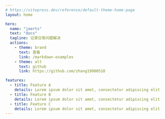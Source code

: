 ```yaml
---
# https://vitepress.dev/reference/default-theme-home-page
layout: home

hero:
  name: "joerts"
  text: "docs"
  tagline: 记录日常问题解决
  actions:
    - theme: brand
      text: 查看
      link: /markdown-examples
    - theme: alt
      text: github
      link: https://github.com/zhang19980518

features:
  - title: Feature A
    details: Lorem ipsum dolor sit amet, consectetur adipiscing elit
  - title: Feature B
    details: Lorem ipsum dolor sit amet, consectetur adipiscing elit
  - title: Feature C
    details: Lorem ipsum dolor sit amet, consectetur adipiscing elit
---
```



